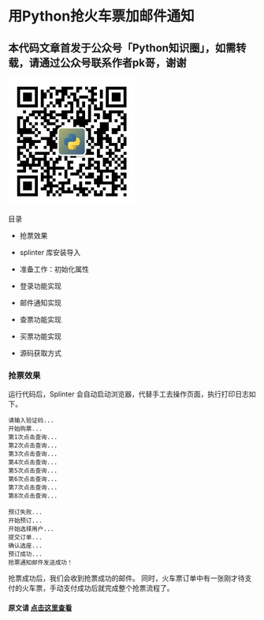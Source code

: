 # 用Python抢火车票加邮件通知


## 本代码文章首发于公众号「Python知识圈」，如需转载，请通过公众号联系作者pk哥，谢谢

![公众号](https://github.com/Brucepk/pk.github.io/blob/master/gzh.jpg)

目录
- 抢票效果

- splinter 库安装导入

- 准备工作：初始化属性

- 登录功能实现

- 邮件通知实现

- 查票功能实现

- 买票功能实现

- 源码获取方式

### 抢票效果
运行代码后，Splinter 会自动启动浏览器，代替手工去操作页面，执行打印日志如下。
```
请输入验证码...
开始购票...
第1次点击查询...
第2次点击查询...
第3次点击查询...
第4次点击查询...
第5次点击查询...
第6次点击查询...
第7次点击查询...
第8次点击查询...

预订失败...
开始预订...
开始选择用户...
提交订单...
确认选座...
预订成功...
抢票通知邮件发送成功！
```
抢票成功后，我们会收到抢票成功的邮件。
同时，火车票订单中有一张刚才待支付的火车票，手动支付成功后就完成整个抢票流程了。

#### 原文请 [点击这里查看](https://mp.weixin.qq.com/s?__biz=MzU4NjUxMDk5Mg==&mid=2247484924&idx=1&sn=b9d1e91f48208b21aded7a2a5bb5a075&chksm=fdfb6203ca8ceb15e068a1e05cce009a408d369353eed644b35d42f715f1f392be99bd328285&token=1637290204&lang=zh_CN#rd)

